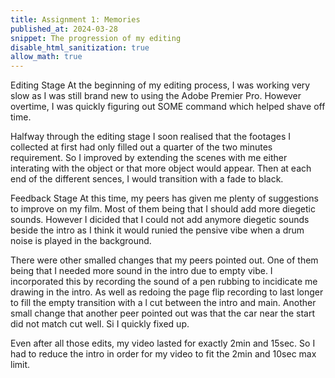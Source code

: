 ```yaml
---
title: Assignment 1: Memories
published_at: 2024-03-28
snippet: The progression of my editing
disable_html_sanitization: true
allow_math: true
---
```


Editing Stage 
At the beginning of my editing process, I was working very slow as I was still brand new to using the Adobe Premier Pro. However overtime, I was quickly figuring out SOME command which helped shave off time. 

Halfway through the editing stage I soon realised that the footages I collected at first had only filled out a quarter of the two minutes requirement. So I improved by extending the scenes with me either interating with the object or that more object would appear. Then at each end of the different sences, I would transition with a fade to black.  


Feedback Stage 
At this time, my peers has given me plenty of suggestions to improve on my film. Most of them being that I should add more diegetic sounds. However I dicided that I could not add anymore diegetic sounds beside the intro as I think it would runied the pensive vibe when a drum noise is played in the background. 

There were other smalled changes that my peers pointed out. One of them being that I needed more sound in the intro due to empty vibe. I incorporated this by recording the sound of a pen rubbing to incidicate me drawing in the intro. As well as redoing the page flip recording to last longer to fill the empty transition with a l cut between the intro and main. Another small change that another peer pointed out was that the car near the start did not match cut well. Si I quickly fixed up. 

Even after all those edits, my video lasted for exactly 2min and 15sec. So I had to reduce the intro in order for my video to fit the 2min and 10sec max limit. 
